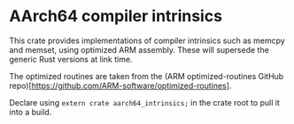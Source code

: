 # AArch64 compiler intrinsics

This crate provides implementations of compiler intrinsics such as memcpy and
memset, using optimized ARM assembly. These will supersede the generic Rust
versions at link time.

The optimized routines are taken from the (ARM optimized-routines GitHub repo)[https://github.com/ARM-software/optimized-routines].

Declare using `extern crate aarch64_intrinsics;` in the crate root to pull it
into a build.
